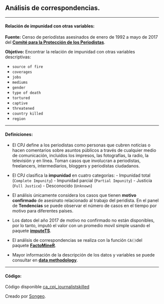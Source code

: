 

## Análisis de correspondencias.

----

#### Relación de impunidad con otras variables:

**Fuente:** Censo de periodístas asesinados de enero de 1992 a mayo de 2017 del 
[**Comité para la Protección de los Periodistas**](https://cpj.org/).


**Objetivo:** Encontrar la relación de impunidad con otras variables descriptivas:

  - `source of fire`
  - `coverages`
  - `jobs`
  - `mediums`
  - `gender`
  - `type of death`
  - `tortured`
  - `captive`
  - `threatened`
  - `country killed`
  - `region`


---

#### Definiciones:


- El CPJ define a los periodistas como personas que cubren noticias o hacen comentarios sobre asuntos públicos a través de cualquier medio de comunicación, incluidos los impresos, las fotografías, la radio, la televisión y en línea. Toman casos que involucran a periodistas, freelancers, intermediarios, bloggers y periodistas ciudadanos.

- El CPJ clasifica la **impunidad** en cuatro categorías: 
      - Impunidad total (`Complete Impunity`)
      - Impunidad parcial (`Partial Impunity`)
      - Justicia (`Full Justice`)
      - Desconocido (`Unknown`)

- El análisis únicamente considera los casos que tienen **motivo confirmado** de asesinato relacionado al trabajo del peridísta. En el panel de **Tendencias** se puede observar el número de casos en el tiempo por motivo para diferentes países. 

- Los datos del año 2017 de motivo no confirmado no están disponibles, por lo tanto, imputó el valor con un promedio movil simple usando el paquete [**imputeTS**](https://cran.r-project.org/web/packages/imputeTS/index.html).  

- El análisis de correspondencias se realiza con la función `CA()`del paquete [**FactoMineR**](https://cran.r-project.org/web/packages/FactoMineR/index.html).

- Mayor información de la descripción de los datos y variables
se puede consultar en [**data methodology**](https://cpj.org/data/methodology/).


---

#### Código:

Código disponible [ca_cpj_journalistskilled](https://github.com/Songeo/ca_cpj_journalistskilled)

Creado por [Songeo](https://github.com/Songeo).

